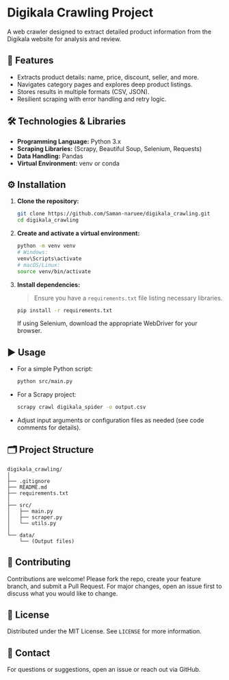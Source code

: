 # Digikala Crawling Project

A web crawler designed to extract detailed product information from the Digikala website for analysis and review.

## 🚀 Features

- Extracts product details: name, price, discount, seller, and more.
- Navigates category pages and explores deep product listings.
- Stores results in multiple formats (CSV, JSON).
- Resilient scraping with error handling and retry logic.

## 🛠️ Technologies & Libraries

- **Programming Language:** Python 3.x
- **Scraping Libraries:** (Scrapy, Beautiful Soup, Selenium, Requests)
- **Data Handling:** Pandas
- **Virtual Environment:** venv or conda

## ⚙️ Installation

1. **Clone the repository:**
   ```bash
   git clone https://github.com/Saman-naruee/digikala_crawling.git
   cd digikala_crawling
   ```
2. **Create and activate a virtual environment:**
   ```bash
   python -m venv venv
   # Windows:
   venv\Scripts\activate
   # macOS/Linux:
   source venv/bin/activate
   ```
3. **Install dependencies:**
   > Ensure you have a `requirements.txt` file listing necessary libraries.
   ```bash
   pip install -r requirements.txt
   ```
   If using Selenium, download the appropriate WebDriver for your browser.

## ▶️ Usage

- For a simple Python script:
  ```bash
  python src/main.py
  ```
- For a Scrapy project:
  ```bash
  scrapy crawl digikala_spider -o output.csv
  ```
- Adjust input arguments or configuration files as needed (see code comments for details).

## 🗂️ Project Structure

```
digikala_crawling/
│
├── .gitignore
├── README.md
├── requirements.txt
│
├── src/
│   ├── main.py
│   ├── scraper.py
│   └── utils.py
│
└── data/
    └── (Output files)
```

## 🤝 Contributing

Contributions are welcome! Please fork the repo, create your feature branch, and submit a Pull Request. For major changes, open an issue first to discuss what you would like to change.

## 📄 License

Distributed under the MIT License. See `LICENSE` for more information.

## 📝 Contact

For questions or suggestions, open an issue or reach out via GitHub.

